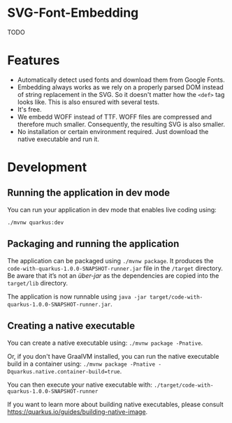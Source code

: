 # SVG-Font-Embedding

TODO

# Features

- Automatically detect used fonts and download them from Google Fonts.
- Embedding always works as we rely on a properly parsed DOM instead of string replacement in the SVG. So it doesn't matter how the `<def>` tag looks like. This is also ensured with several tests.
- It's free.
- We embedd WOFF instead of TTF. WOFF files are compressed and therefore much smaller. Consequently, the resulting SVG is also smaller.
- No installation or certain environment required. Just download the native executable and run it.

# Development

## Running the application in dev mode

You can run your application in dev mode that enables live coding using:
```
./mvnw quarkus:dev
```

## Packaging and running the application

The application can be packaged using `./mvnw package`.
It produces the `code-with-quarkus-1.0.0-SNAPSHOT-runner.jar` file in the `/target` directory.
Be aware that it’s not an _über-jar_ as the dependencies are copied into the `target/lib` directory.

The application is now runnable using `java -jar target/code-with-quarkus-1.0.0-SNAPSHOT-runner.jar`.

## Creating a native executable

You can create a native executable using: `./mvnw package -Pnative`.

Or, if you don't have GraalVM installed, you can run the native executable build in a container using: `./mvnw package -Pnative -Dquarkus.native.container-build=true`.

You can then execute your native executable with: `./target/code-with-quarkus-1.0.0-SNAPSHOT-runner`

If you want to learn more about building native executables, please consult https://quarkus.io/guides/building-native-image.